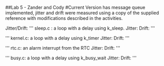 ##Lab 5 - Zander and Cody
#Current Version has message queue implemented, jitter and drift were measured using a copy of the supplied reference with modifications described in the activities. 


Jitter/Drift: 
'''
sleep.c : a loop with a delay using k_sleep.
    Jitter:
    Drift:
'''

'''
kernel.c: a loop with a delay using k_timer
    Jitter:
    Drift:
'''

'''
rtc.c: an alarm interrupt from the RTC
    Jitter:
    Drift: 
'''

'''
busy.c: a loop with a delay using k_busy_wait
    Jitter:
    Drift:
'''

